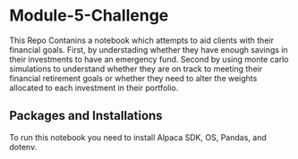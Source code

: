 # Module-5-Challenge
This Repo Contanins a notebook which attempts to aid clients with their financial goals. First, by understading whether they have enough savings
in their investments to have an emergency fund. Second by using monte carlo simulations to understand whether they are on track to meeting their
financial retirement goals or whether they need to alter the weights allocated to each investment in their portfolio.

## Packages and Installations

To run this notebook you need to install Alpaca SDK, OS, Pandas, and dotenv.
